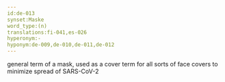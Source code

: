 ```yaml
---
id:de-013
synset:Maske
word_type:(n)
translations:fi-041,es-026
hyperonym:-
hyponym:de-009,de-010,de-011,de-012
---
```

general term of a mask, used as a cover term for all sorts of face covers to minimize spread of SARS-CoV-2
